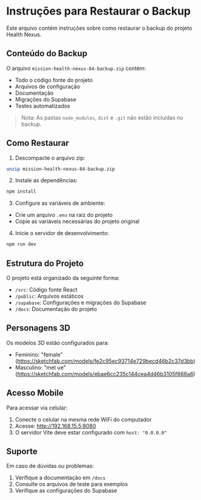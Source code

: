# Instruções para Restaurar o Backup

Este arquivo contém instruções sobre como restaurar o backup do projeto Health Nexus.

## Conteúdo do Backup

O arquivo `mission-health-nexus-84-backup.zip` contém:
- Todo o código fonte do projeto
- Arquivos de configuração
- Documentação
- Migrações do Supabase
- Testes automatizados

> Nota: As pastas `node_modules`, `dist` e `.git` não estão incluídas no backup.

## Como Restaurar

1. Descompacte o arquivo zip:
```bash
unzip mission-health-nexus-84-backup.zip
```

2. Instale as dependências:
```bash
npm install
```

3. Configure as variáveis de ambiente:
- Crie um arquivo `.env` na raiz do projeto
- Copie as variáveis necessárias do projeto original

4. Inicie o servidor de desenvolvimento:
```bash
npm run dev
```

## Estrutura do Projeto

O projeto está organizado da seguinte forma:
- `/src`: Código fonte React
- `/public`: Arquivos estáticos
- `/supabase`: Configurações e migrações do Supabase
- `/docs`: Documentação do projeto

## Personagens 3D

Os modelos 3D estão configurados para:
- Feminino: "female" (https://sketchfab.com/models/fe2c95ec93714e729becd46b2c37d3bb)
- Masculino: "met ue" (https://sketchfab.com/models/ebae6cc235c144cea4d46b3105f868a6)

## Acesso Mobile

Para acessar via celular:
1. Conecte o celular na mesma rede WiFi do computador
2. Acesse: http://192.168.15.5:8080
3. O servidor Vite deve estar configurado com `host: "0.0.0.0"`

## Suporte

Em caso de dúvidas ou problemas:
1. Verifique a documentação em `/docs`
2. Consulte os arquivos de teste para exemplos
3. Verifique as configurações do Supabase 